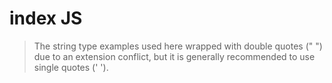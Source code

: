 # index JS

> The string type examples used here wrapped with double quotes (" ") due to an extension conflict, but it is generally recommended to use single quotes (' ').
